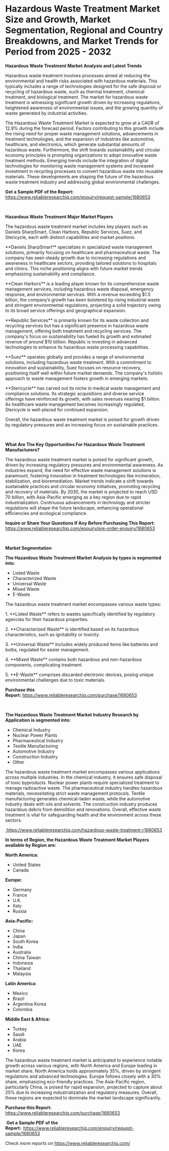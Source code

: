 <p><h1>Hazardous Waste Treatment Market Size and Growth, Market Segmentation, Regional and Country Breakdowns, and Market Trends for Period from 2025 -  2032</h1></p><p><strong>Hazardous Waste Treatment Market Analysis and Latest Trends</strong></p>
<p><p>Hazardous waste treatment involves processes aimed at reducing the environmental and health risks associated with hazardous materials. This typically includes a range of technologies designed for the safe disposal or recycling of hazardous waste, such as thermal treatment, chemical treatment, and biological treatment. The market for hazardous waste treatment is witnessing significant growth driven by increasing regulations, heightened awareness of environmental issues, and the growing quantity of waste generated by industrial activities.</p><p>The Hazardous Waste Treatment Market is expected to grow at a CAGR of 12.9% during the forecast period. Factors contributing to this growth include the rising need for proper waste management solutions, advancements in treatment technologies, and the expansion of industries like automotive, healthcare, and electronics, which generate substantial amounts of hazardous waste. Furthermore, the shift towards sustainability and circular economy principles is prompting organizations to adopt innovative waste treatment methods. Emerging trends include the integration of digital technologies for monitoring waste management systems and increased investment in recycling processes to convert hazardous waste into reusable materials. These developments are shaping the future of the hazardous waste treatment industry and addressing global environmental challenges.</p></p>
<p><strong>Get a Sample PDF of the Report:&nbsp;</strong> <a href="https://www.reliableresearchiq.com/enquiry/request-sample/1680653?utm_campaign=2821&utm_medium=2&utm_source=Github&utm_content=ia&utm_term=31032025&utm_id=hazardous-waste-treatment">https://www.reliableresearchiq.com/enquiry/request-sample/1680653</a></p>
<p>&nbsp;</p>
<p><strong>Hazardous Waste Treatment Major Market Players</strong></p>
<p><p>The hazardous waste treatment market includes key players such as Daniels SharpSmart, Clean Harbors, Republic Services, Suez, and Stericycle, each with distinct capabilities and market positions.</p><p>**Daniels SharpSmart** specializes in specialized waste management solutions, primarily focusing on healthcare and pharmaceutical waste. The company has seen steady growth due to increasing regulations and awareness in healthcare sectors, providing tailored solutions to hospitals and clinics. This niche positioning aligns with future market trends emphasizing sustainability and compliance.</p><p>**Clean Harbors** is a leading player known for its comprehensive waste management services, including hazardous waste disposal, emergency response, and environmental services. With a revenue exceeding $1.5 billion, the company’s growth has been bolstered by rising industrial waste and stringent environmental regulations, projecting a solid trajectory owing to its broad service offerings and geographical expansion.</p><p>**Republic Services** is primarily known for its waste collection and recycling services but has a significant presence in hazardous waste management, offering both treatment and recycling services. The company's focus on sustainability has fueled its growth and estimated revenue of around $10 billion. Republic is investing in advanced technologies to enhance its hazardous waste processing capabilities.</p><p>**Suez** operates globally and provides a range of environmental solutions, including hazardous waste treatment. With a commitment to innovation and sustainability, Suez focuses on resource recovery, positioning itself well within future market demands. The company's holistic approach to waste management fosters growth in emerging markets.</p><p>**Stericycle** has carved out its niche in medical waste management and compliance solutions. Its strategic acquisitions and diverse service offerings have reinforced its growth, with sales revenues nearing $1 billion. As healthcare waste management becomes increasingly regulated, Stericycle is well-placed for continued expansion.</p><p>Overall, the hazardous waste treatment market is poised for growth driven by regulatory pressures and an increasing focus on sustainable practices.</p></p>
<p>&nbsp;</p>
<p><strong>What Are The Key Opportunities For Hazardous Waste Treatment Manufacturers?</strong></p>
<p><p>The hazardous waste treatment market is poised for significant growth, driven by increasing regulatory pressures and environmental awareness. As industries expand, the need for effective waste management solutions is paramount, fostering innovation in treatment technologies like incineration, stabilization, and bioremediation. Market trends indicate a shift towards sustainable practices and circular economy initiatives, promoting recycling and recovery of materials. By 2030, the market is projected to reach USD 70 billion, with Asia-Pacific emerging as a key region due to rapid industrialization. Continuous advancements in technology and stricter regulations will shape the future landscape, enhancing operational efficiencies and ecological compliance.</p></p>
<p><strong>Inquire or Share Your Questions If Any Before Purchasing This Report:</strong> <a href="https://www.reliableresearchiq.com/enquiry/pre-order-enquiry/1680653?utm_campaign=2821&utm_medium=2&utm_source=Github&utm_content=ia&utm_term=31032025&utm_id=hazardous-waste-treatment">https://www.reliableresearchiq.com/enquiry/pre-order-enquiry/1680653</a></p>
<p>&nbsp;</p>
<p><strong>Market Segmentation</strong></p>
<p><strong>The Hazardous Waste Treatment Market Analysis by types is segmented into:</strong></p>
<p><ul><li>Listed Waste</li><li>Characterized Waste</li><li>Universal Waste</li><li>Mixed Waste</li><li>E-Waste</li></ul></p>
<p><p>The hazardous waste treatment market encompasses various waste types: </p><p>1. **Listed Waste** refers to wastes specifically identified by regulatory agencies for their hazardous properties.</p><p>2. **Characterized Waste** is identified based on its hazardous characteristics, such as ignitability or toxicity.</p><p>3. **Universal Waste** includes widely produced items like batteries and bulbs, regulated for easier management.</p><p>4. **Mixed Waste** contains both hazardous and non-hazardous components, complicating treatment.</p><p>5. **E-Waste** comprises discarded electronic devices, posing unique environmental challenges due to toxic materials.</p></p>
<p><strong>Purchase this Report:&nbsp;</strong><a href="https://www.reliableresearchiq.com/purchase/1680653?utm_campaign=2821&utm_medium=2&utm_source=Github&utm_content=ia&utm_term=31032025&utm_id=hazardous-waste-treatment">https://www.reliableresearchiq.com/purchase/1680653</a></p>
<p>&nbsp;</p>
<p><strong>The Hazardous Waste Treatment Market Industry Research by Application is segmented into:</strong></p>
<p><ul><li>Chemical Industry</li><li>Nuclear Power Plants</li><li>Pharmaceutical Industry</li><li>Textile Manufacturing</li><li>Automotive Industry</li><li>Construction Industry</li><li>Other</li></ul></p>
<p><p>The hazardous waste treatment market encompasses various applications across multiple industries. In the chemical industry, it ensures safe disposal of toxic byproducts. Nuclear power plants require specialized treatment to manage radioactive waste. The pharmaceutical industry handles hazardous materials, necessitating strict waste management protocols. Textile manufacturing generates chemical-laden waste, while the automotive industry deals with oils and solvents. The construction industry produces hazardous debris from demolition and renovations. Overall, effective waste treatment is vital for safeguarding health and the environment across these sectors.</p></p>
<p><a href="https://www.reliableresearchiq.com/hazardous-waste-treatment-r1680653?utm_campaign=2821&utm_medium=2&utm_source=Github&utm_content=ia&utm_term=31032025&utm_id=hazardous-waste-treatment">&nbsp;https://www.reliableresearchiq.com/hazardous-waste-treatment-r1680653</a></p>
<p><strong>In terms of Region, the Hazardous Waste Treatment Market Players available by Region are:</strong></p>
<p>
    <p> <strong> North America: </strong>
        <ul>
            <li>United States</li>
            <li>Canada</li>
        </ul>
        </p> 
    <p> <strong> Europe: </strong>
        <ul>
            <li>Germany</li>
            <li>France</li>
            <li>U.K.</li>
            <li>Italy</li>
            <li>Russia</li>
        </ul>
        </p> 
    <p> <strong> Asia-Pacific: </strong>
        <ul>
            <li>China</li>
            <li>Japan</li>
            <li>South Korea</li>
            <li>India</li>
            <li>Australia</li>
            <li>China Taiwan</li>
            <li>Indonesia</li>
            <li>Thailand</li>
            <li>Malaysia</li>
        </ul>
        </p> 
    <p> <strong> Latin America: </strong>
        <ul>
            <li>Mexico</li>
            <li>Brazil</li>
            <li>Argentina Korea</li>
            <li>Colombia</li>
        </ul>
        </p> 
    <p> <strong> Middle East & Africa: </strong>
        <ul>
            <li>Turkey</li>
            <li>Saudi</li>
            <li>Arabia</li>
            <li>UAE</li>
            <li>Korea</li>
        </ul>
    </p>
    </p>
<p><p>The hazardous waste treatment market is anticipated to experience notable growth across various regions, with North America and Europe leading in market share. North America holds approximately 35%, driven by stringent regulations and advanced technologies. Europe follows closely with a 30% share, emphasizing eco-friendly practices. The Asia-Pacific region, particularly China, is poised for rapid expansion, projected to capture about 25% due to increasing industrialization and regulatory measures. Overall, these regions are expected to dominate the market landscape significantly.</p></p>
<p><strong>Purchase this Report: </strong><a href="https://www.reliableresearchiq.com/purchase/1680653?utm_campaign=2821&utm_medium=2&utm_source=Github&utm_content=ia&utm_term=31032025&utm_id=hazardous-waste-treatment">https://www.reliableresearchiq.com/purchase/1680653</a></p>
<p>&nbsp;<strong>Get a Sample PDF of the Report:&nbsp;&nbsp;</strong><a href="https://www.reliableresearchiq.com/enquiry/request-sample/1680653?utm_campaign=2821&utm_medium=2&utm_source=Github&utm_content=ia&utm_term=31032025&utm_id=hazardous-waste-treatment">https://www.reliableresearchiq.com/enquiry/request-sample/1680653</a></p>
<p><strong></strong></p>
<p>Check more reports on <a href="https://www.reliableresearchiq.com/?utm_campaign=2821&utm_medium=2&utm_source=Github&utm_content=ia&utm_term=31032025&utm_id=hazardous-waste-treatment">https://www.reliableresearchiq.com/</a></p>